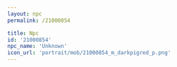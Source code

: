 ```yaml
---
layout: npc
permalink: /21000854

title: Npc
id: '21000854'
npc_name: 'Unknown'
icon_url: 'portrait/mob/21000854_m_darkpigred_p.png'
---
```

